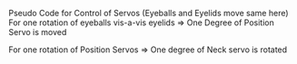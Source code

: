 Pseudo Code for Control of Servos
(Eyeballs and Eyelids move same here)
For one rotation of eyeballs vis-a-vis eyelids ⇒ One Degree of Position Servo is moved

For one rotation of Position Servos ⇒ One degree of Neck servo is rotated
